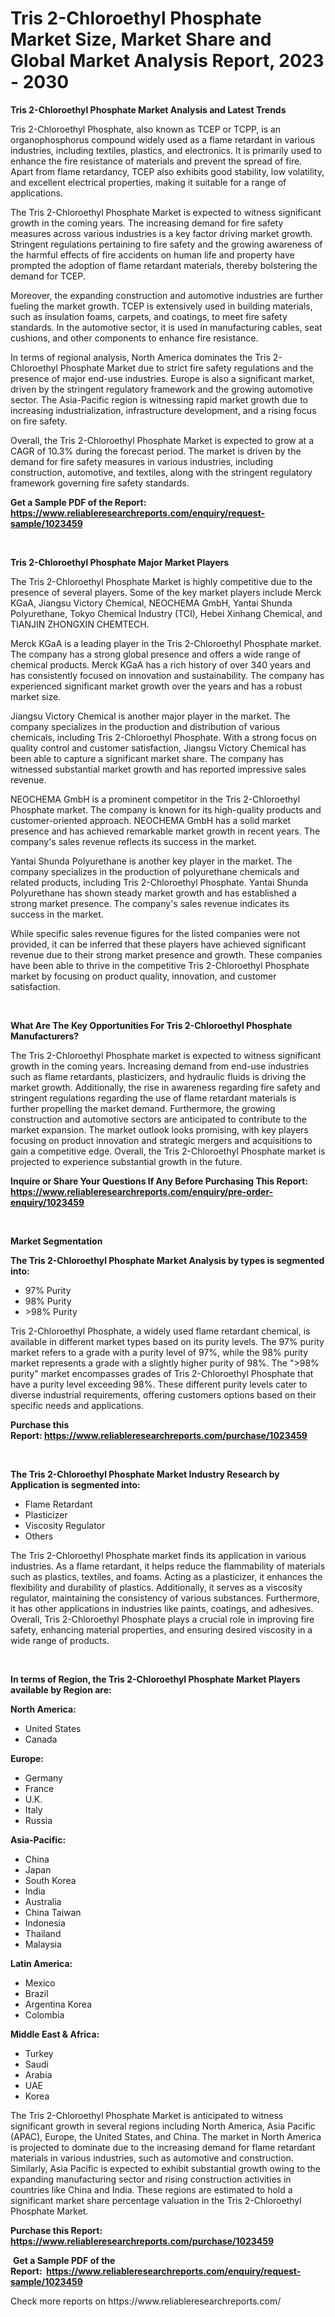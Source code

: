 <p><h1>Tris 2-Chloroethyl Phosphate Market Size, Market Share and Global Market Analysis Report, 2023 - 2030</h1></p><p><strong>Tris 2-Chloroethyl Phosphate Market Analysis and Latest Trends</strong></p>
<p><p>Tris 2-Chloroethyl Phosphate, also known as TCEP or TCPP, is an organophosphorus compound widely used as a flame retardant in various industries, including textiles, plastics, and electronics. It is primarily used to enhance the fire resistance of materials and prevent the spread of fire. Apart from flame retardancy, TCEP also exhibits good stability, low volatility, and excellent electrical properties, making it suitable for a range of applications.</p><p>The Tris 2-Chloroethyl Phosphate Market is expected to witness significant growth in the coming years. The increasing demand for fire safety measures across various industries is a key factor driving market growth. Stringent regulations pertaining to fire safety and the growing awareness of the harmful effects of fire accidents on human life and property have prompted the adoption of flame retardant materials, thereby bolstering the demand for TCEP.</p><p>Moreover, the expanding construction and automotive industries are further fueling the market growth. TCEP is extensively used in building materials, such as insulation foams, carpets, and coatings, to meet fire safety standards. In the automotive sector, it is used in manufacturing cables, seat cushions, and other components to enhance fire resistance.</p><p>In terms of regional analysis, North America dominates the Tris 2-Chloroethyl Phosphate Market due to strict fire safety regulations and the presence of major end-use industries. Europe is also a significant market, driven by the stringent regulatory framework and the growing automotive sector. The Asia-Pacific region is witnessing rapid market growth due to increasing industrialization, infrastructure development, and a rising focus on fire safety.</p><p>Overall, the Tris 2-Chloroethyl Phosphate Market is expected to grow at a CAGR of 10.3% during the forecast period. The market is driven by the demand for fire safety measures in various industries, including construction, automotive, and textiles, along with the stringent regulatory framework governing fire safety standards.</p></p>
<p><strong>Get a Sample PDF of the Report:&nbsp; <a href="https://www.reliableresearchreports.com/enquiry/request-sample/1023459">https://www.reliableresearchreports.com/enquiry/request-sample/1023459</a></strong></p>
<p>&nbsp;</p>
<p><strong>Tris 2-Chloroethyl Phosphate Major Market Players</strong></p>
<p><p>The Tris 2-Chloroethyl Phosphate Market is highly competitive due to the presence of several players. Some of the key market players include Merck KGaA, Jiangsu Victory Chemical, NEOCHEMA GmbH, Yantai Shunda Polyurethane, Tokyo Chemical Industry (TCI), Hebei Xinhang Chemical, and TIANJIN ZHONGXIN CHEMTECH. </p><p>Merck KGaA is a leading player in the Tris 2-Chloroethyl Phosphate market. The company has a strong global presence and offers a wide range of chemical products. Merck KGaA has a rich history of over 340 years and has consistently focused on innovation and sustainability. The company has experienced significant market growth over the years and has a robust market size.</p><p>Jiangsu Victory Chemical is another major player in the market. The company specializes in the production and distribution of various chemicals, including Tris 2-Chloroethyl Phosphate. With a strong focus on quality control and customer satisfaction, Jiangsu Victory Chemical has been able to capture a significant market share. The company has witnessed substantial market growth and has reported impressive sales revenue.</p><p>NEOCHEMA GmbH is a prominent competitor in the Tris 2-Chloroethyl Phosphate market. The company is known for its high-quality products and customer-oriented approach. NEOCHEMA GmbH has a solid market presence and has achieved remarkable market growth in recent years. The company's sales revenue reflects its success in the market.</p><p>Yantai Shunda Polyurethane is another key player in the market. The company specializes in the production of polyurethane chemicals and related products, including Tris 2-Chloroethyl Phosphate. Yantai Shunda Polyurethane has shown steady market growth and has established a strong market presence. The company's sales revenue indicates its success in the market.</p><p>While specific sales revenue figures for the listed companies were not provided, it can be inferred that these players have achieved significant revenue due to their strong market presence and growth. These companies have been able to thrive in the competitive Tris 2-Chloroethyl Phosphate market by focusing on product quality, innovation, and customer satisfaction.</p></p>
<p>&nbsp;</p>
<p><strong>What Are The Key Opportunities For Tris 2-Chloroethyl Phosphate Manufacturers?</strong></p>
<p><p>The Tris 2-Chloroethyl Phosphate market is expected to witness significant growth in the coming years. Increasing demand from end-use industries such as flame retardants, plasticizers, and hydraulic fluids is driving the market growth. Additionally, the rise in awareness regarding fire safety and stringent regulations regarding the use of flame retardant materials is further propelling the market demand. Furthermore, the growing construction and automotive sectors are anticipated to contribute to the market expansion. The market outlook looks promising, with key players focusing on product innovation and strategic mergers and acquisitions to gain a competitive edge. Overall, the Tris 2-Chloroethyl Phosphate market is projected to experience substantial growth in the future.</p></p>
<p><strong>Inquire or Share Your Questions If Any Before Purchasing This Report: <a href="https://www.reliableresearchreports.com/enquiry/pre-order-enquiry/1023459">https://www.reliableresearchreports.com/enquiry/pre-order-enquiry/1023459</a></strong></p>
<p>&nbsp;</p>
<p><strong>Market Segmentation</strong></p>
<p><strong>The Tris 2-Chloroethyl Phosphate Market Analysis by types is segmented into:</strong></p>
<p><ul><li>97% Purity</li><li>98% Purity</li><li>>98% Purity</li></ul></p>
<p><p>Tris 2-Chloroethyl Phosphate, a widely used flame retardant chemical, is available in different market types based on its purity levels. The 97% purity market refers to a grade with a purity level of 97%, while the 98% purity market represents a grade with a slightly higher purity of 98%. The ">98% purity" market encompasses grades of Tris 2-Chloroethyl Phosphate that have a purity level exceeding 98%. These different purity levels cater to diverse industrial requirements, offering customers options based on their specific needs and applications.</p></p>
<p><strong>Purchase this Report:&nbsp;<a href="https://www.reliableresearchreports.com/purchase/1023459">https://www.reliableresearchreports.com/purchase/1023459</a></strong></p>
<p>&nbsp;</p>
<p><strong>The Tris 2-Chloroethyl Phosphate Market Industry Research by Application is segmented into:</strong></p>
<p><ul><li>Flame Retardant</li><li>Plasticizer</li><li>Viscosity Regulator</li><li>Others</li></ul></p>
<p><p>The Tris 2-Chloroethyl Phosphate market finds its application in various industries. As a flame retardant, it helps reduce the flammability of materials such as plastics, textiles, and foams. Acting as a plasticizer, it enhances the flexibility and durability of plastics. Additionally, it serves as a viscosity regulator, maintaining the consistency of various substances. Furthermore, it has other applications in industries like paints, coatings, and adhesives. Overall, Tris 2-Chloroethyl Phosphate plays a crucial role in improving fire safety, enhancing material properties, and ensuring desired viscosity in a wide range of products.</p></p>
<p>&nbsp;</p>
<p><strong>In terms of Region, the Tris 2-Chloroethyl Phosphate Market Players available by Region are:</strong></p>
<p>
    <p> <strong> North America: </strong>
        <ul>
            <li>United States</li>
            <li>Canada</li>
        </ul>
        </p> 
    <p> <strong> Europe: </strong>
        <ul>
            <li>Germany</li>
            <li>France</li>
            <li>U.K.</li>
            <li>Italy</li>
            <li>Russia</li>
        </ul>
        </p> 
    <p> <strong> Asia-Pacific: </strong>
        <ul>
            <li>China</li>
            <li>Japan</li>
            <li>South Korea</li>
            <li>India</li>
            <li>Australia</li>
            <li>China Taiwan</li>
            <li>Indonesia</li>
            <li>Thailand</li>
            <li>Malaysia</li>
        </ul>
        </p> 
    <p> <strong> Latin America: </strong>
        <ul>
            <li>Mexico</li>
            <li>Brazil</li>
            <li>Argentina Korea</li>
            <li>Colombia</li>
        </ul>
        </p> 
    <p> <strong> Middle East & Africa: </strong>
        <ul>
            <li>Turkey</li>
            <li>Saudi</li>
            <li>Arabia</li>
            <li>UAE</li>
            <li>Korea</li>
        </ul>
    </p>
    </p>
<p><p>The Tris 2-Chloroethyl Phosphate Market is anticipated to witness significant growth in several regions including North America, Asia Pacific (APAC), Europe, the United States, and China. The market in North America is projected to dominate due to the increasing demand for flame retardant materials in various industries, such as automotive and construction. Similarly, Asia Pacific is expected to exhibit substantial growth owing to the expanding manufacturing sector and rising construction activities in countries like China and India. These regions are estimated to hold a significant market share percentage valuation in the Tris 2-Chloroethyl Phosphate Market.</p></p>
<p><strong>Purchase this Report: <a href="https://www.reliableresearchreports.com/purchase/1023459">https://www.reliableresearchreports.com/purchase/1023459</a></strong></p>
<p>&nbsp;<strong>Get a Sample PDF of the Report:&nbsp;&nbsp;<a href="https://www.reliableresearchreports.com/enquiry/request-sample/1023459">https://www.reliableresearchreports.com/enquiry/request-sample/1023459</a></strong></p>
<p><strong></strong></p>
<p>Check more reports on https://www.reliableresearchreports.com/</p>